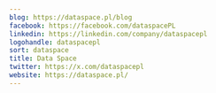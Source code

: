 ```yaml
---
blog: https://dataspace.pl/blog
facebook: https://facebook.com/dataspacePL
linkedin: https://linkedin.com/company/dataspacepl
logohandle: dataspacepl
sort: dataspace
title: Data Space
twitter: https://x.com/dataspacepl
website: https://dataspace.pl/
---
```

